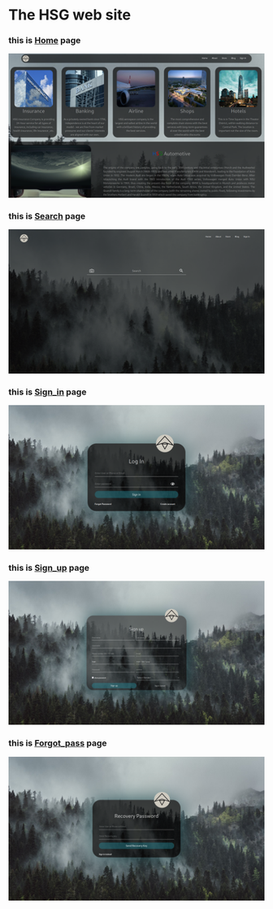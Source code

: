 # The HSG web site
<h3>this is <a href="./Home.html">Home</a> page</h3>
<img class="" src="./image/Screenshot_2023-01-03_09_12_19.png" alt="" title="Search">
<h3>this is <a href="./Search.html">Search</a> page</h3>
<img class="" src="./image/Screenshot_search.png" alt="" title="Search">
<h3>this is <a href="./sign_in.html">Sign_in</a> page</h3>
<img class="" src="./image/Screenshot_sign-in.png" alt="" title="Search">
<h3>this is <a href="./sign_up.html">Sign_up</a> page</h3>
<img class="" src="./image/Screenshot_sign-up.png" alt="" title="Search">
<h3>this is <a href="./forgot_password.html">Forgot_pass</a> page</h3>
<img class="" src="./image/Screenshot_forgot-password.png" alt="" title="Search">
